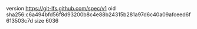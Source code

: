 version https://git-lfs.github.com/spec/v1
oid sha256:c6a494bfd56f8d93200b8c4e88b24315b281a97d6c40a09afceed6f613503c7d
size 6036
